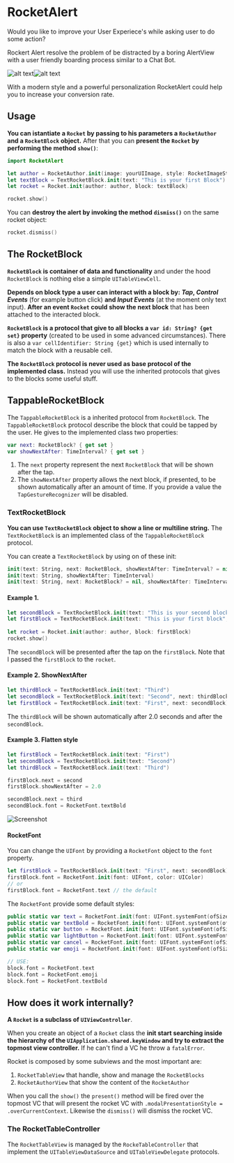 # RocketAlert

Would you like to improve your User Experiece's while asking user to do some action? 

Rockert Alert resolve the problem of be distracted by a boring AlertView with a user friendly boarding process similar to a Chat Bot. 

![alt text](https://media.giphy.com/media/5QLxkjz2nq5cHBENqr/giphy.gif)![alt text](https://media.giphy.com/media/9u15NC295RsZIKCDWj/giphy.gif)

With a modern style and a powerful personalization RocketAlert could help you to increase your conversion rate.

## Usage

**You can istantiate a `Rocket` by passing to his parameters a `RocketAuthor` and a `RocketBlock` object.** After that you can **present the `Rocket` by performing the method `show()`**:

```swift
import RocketAlert

let author = RocketAuthor.init(image: yourUIImage, style: RocketImageStyle.round)
let textBlock = TextRocketBlock.init(text: "This is your first Block")
let rocket = Rocket.init(author: author, block: textBlock)

rocket.show()
```

You can **destroy the alert by invoking the method `dismiss()`** on the same rocket object:

```swift
rocket.dismiss()
```

## The RocketBlock

 **`RocketBlock` is container of data and functionality** and under the hood `RocketBlock` is nothing else a simple `UITableViewCell`.

**Depends on block type a user can interact with a block by: *Tap*, *Control Events*** (for example button click) **and *Input Events*** (at the moment only text input). **After an event `Rocket` could show the next block** that has been attached to the interacted block.

**`RocketBlock` is a protocol that give to all blocks a `var id: String? {get set}` property** (created to be used in some advanced circumstances). There is also a `var cellIdentifier: String {get}` which is used internally to match the block with a reusable cell. 

**The `RocketBlock` protocol is never used as base protocol of the implemented class.** Instead you will use the inherited protocols that gives to the blocks some useful stuff. 


## TappableRocketBlock

The `TappableRocketBlock` is a inherited protocol from `RocketBlock`. The `TappableRocketBlock` protocol describe the block that could be tapped by the user. He gives to the implemented class two properties:

```swift
var next: RocketBlock? { get set }
var showNextAfter: TimeInterval? { get set }
```

1. The `next` property represent the next `RocketBlock` that will be shown after the tap.  
2. The `showNextAfter` property allows the next block, if presented, to be shown automatically after an amount of time. If you provide a value the `TapGestureRecognizer` will be disabled.


### TextRocketBlock

**You can use `TextRocketBlock` object to show a line or multiline string.** The `TextRocketBlock` is an implemented class of the `TappableRocketBlock` protocol.

You can create a `TextRocketBlock` by using on of these init:

```swift
init(text: String, next: RocketBlock, showNextAfter: TimeInterval? = nil)
init(text: String, showNextAfter: TimeInterval)
init(text: String, next: RocketBlock? = nil, showNextAfter: TimeInterval? = nil, id: String? = nil, font: RocketFont = .text)
```

#### Example 1.

```swift
let secondBlock = TextRocketBlock.init(text: "This is your second block")
let firstBlock = TextRocketBlock.init(text: "This is your first block", next: secondBlock)
        
let rocket = Rocket.init(author: author, block: firstBlock)
rocket.show()
```
The `secondBlock` will be presented after the tap on the `firstBlock`. Note that I passed the `firstBlock` to the `rocket`.

#### Example 2. ShowNextAfter

```swift
let thirdBlock = TextRocketBlock.init(text: "Third")
let secondBlock = TextRocketBlock.init(text: "Second", next: thirdBlock, showNextAfter: 2.0)
let firstBlock = TextRocketBlock.init(text: "First", next: secondBlock)
```

The `thirdBlock` will be shown automatically after 2.0 seconds and after the `secondBlock`.

#### Example 3. Flatten style

```swift
let firstBlock = TextRocketBlock.init(text: "First")
let secondBlock = TextRocketBlock.init(text: "Second")
let thirdBlock = TextRocketBlock.init(text: "Third")

firstBlock.next = second 
firstBlock.showNextAfter = 2.0

secondBlock.next = third
secondBlock.font = RocketFont.textBold
```

![Screenshot](https://image.ibb.co/nC4kLy/Schermata_2018_06_01_alle_17_23_18.png)

#### RocketFont

You can change the `UIFont` by providing a `RocketFont` object to the `font` property. 

```swift
let firstBlock = TextRocketBlock.init(text: "First", next: secondBlock)
firstBlock.font = RocketFont.init(font: UIFont, color: UIColor)
// or 
firstBlock.font = RocketFont.text // the default
```

The `RocketFont` provide some default styles:

```swift
public static var text = RocketFont.init(font: UIFont.systemFont(ofSize: 18, weight: .regular), color: #colorLiteral(red: 0.1621472239, green: 0.2301641703, blue: 0.3008684814, alpha: 1))
public static var textBold = RocketFont.init(font: UIFont.systemFont(ofSize: 18, weight: .bold), color: #colorLiteral(red: 0.1621472239, green: 0.2301641703, blue: 0.3008684814, alpha: 1))
public static var button = RocketFont.init(font: UIFont.systemFont(ofSize: 20, weight: .black), color: #colorLiteral(red: 0.1902082911, green: 0.6098146351, blue: 0.968627451, alpha: 1))
public static var lightButton = RocketFont.init(font: UIFont.systemFont(ofSize: 18, weight: .regular), color: #colorLiteral(red: 0.1902082911, green: 0.6098146351, blue: 0.968627451, alpha: 1))
public static var cancel = RocketFont.init(font: UIFont.systemFont(ofSize: 20, weight: .semibold), color: #colorLiteral(red: 0.9267585874, green: 0.367726624, blue: 0.3804723024, alpha: 1))
public static var emoji = RocketFont.init(font: UIFont.systemFont(ofSize: 25, weight: .black), color: #colorLiteral(red: 0.1621472239, green: 0.2301641703, blue: 0.3008684814, alpha: 1))

// USE:
block.font = RocketFont.text
block.font = RocketFont.emoji
block.font = RocketFont.textBold
```

## How does it work internally?

**A `Rocket` is a subclass of `UIViewController`**. 

When you create an object of a `Rocket` class the **init start searching inside the hierarchy of the `UIApplication.shared.keyWindow` and try to extract the topmost view controller.** If he can't find a VC he throw a `fatalError`.

Rocket is composed by some subviews and the most important are: 
1. `RocketTableView` that handle, show and manage the `RocketBlocks`
2. `RocketAuthorView` that show the content of the `RocketAuthor`

When you call the `show()` the `present()` method will be fired over the topmost VC that will present the rocket VC with `.modalPresentationStyle = .overCurrentContext`. Likewise the `dismiss()` will dismiss the rocket VC.

### The RocketTableController 

The `RocketTableView` is managed by the `RockeTableController` that implement the `UITableViewDataSource` and `UITableViewDelegate` protocols.


